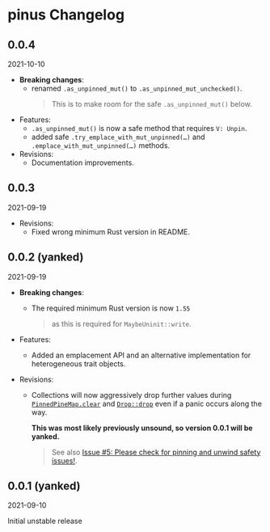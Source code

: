 # pinus Changelog

<!-- markdownlint-disable no-trailing-punctuation -->

## 0.0.4

2021-10-10

- **Breaking changes**:
  - renamed `.as_unpinned_mut()` to `.as_unpinned_mut_unchecked()`.
    > This is to make room for the safe `.as_unpinned_mut()` below.
- Features:
  - `.as_unpinned_mut()` is now a safe method that requires `V: Unpin`.
  - added safe `.try_emplace_with_mut_unpinned(…)` and `.emplace_with_mut_unpinned(…)` methods.
- Revisions:
  - Documentation improvements.

## 0.0.3

2021-09-19

- Revisions:
  - Fixed wrong minimum Rust version in README.

## 0.0.2 (yanked)

2021-09-19

- **Breaking changes**:
  - The required minimum Rust version is now `1.55`
    > as this is required for `MaybeUninit::write`.

- Features:
  - Added an emplacement API and an alternative implementation for heterogeneous trait objects.

- Revisions:
  - Collections will now aggressively drop further values during [`PinnedPineMap.clear`](https://docs.rs/pinus/0.0.2/pinus/prelude/trait.PinnedPineMap.html#method.clear) and [`Drop::drop`](https://doc.rust-lang.org/stable/std/ops/trait.Drop.html#tymethod.drop) even if a panic occurs along the way.

    **This was most likely previously unsound, so version 0.0.1 will be yanked.**

    > See also [Issue #5: Please check for pinning and unwind safety issues!](https://github.com/Tamschi/pinus/issues/5).

## 0.0.1 (yanked)

2021-09-10

Initial unstable release
